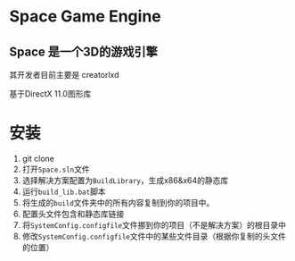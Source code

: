 # Space Game Engine

## Space 是一个3D的游戏引擎

其开发者目前主要是 creatorlxd

基于DirectX 11.0图形库

# 安装

1. git clone
2. 打开`Space.sln`文件
3. 选择解决方案配置为`BuildLibrary`，生成x86&x64的静态库
4. 运行`build_lib.bat`脚本
5. 将生成的`build`文件夹中的所有内容复制到你的项目中。
6. 配置头文件包含和静态库链接
7. 将`SystemConfig.configfile`文件挪到你的项目（不是解决方案）的根目录中
8. 修改`SystemConfig.configfile`文件中的某些文件目录（根据你复制的头文件的位置） 